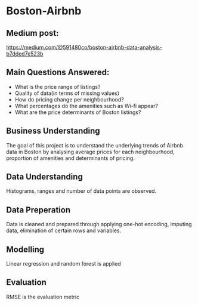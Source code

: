 # Boston-Airbnb
## Medium post:
https://medium.com/@591480co/boston-airbnb-data-analysis-b7dded7e523b



## Main Questions Answered:
- What is the price range of listings?
- Quality of data(in terms of missing values)
- How do pricing change per neighbourhood?
- What percentages do the amenities such as Wi-fi appear?
- What are the price determinants of Boston listings?


## Business Understanding
The goal of this project is to understand the underlying trends of Airbnb data in Boston by analysing average prices for each neighbourhood, proportion of amenities and determinants of pricing.

## Data Understanding
Histograms, ranges and number of data points are observed.

## Data Preperation
Data is cleaned and prepared through applying one-hot encoding, imputing data, elimination of certain rows and variables.

## Modelling
Linear regression and random forest is applied

## Evaluation
RMSE is the evaluation metric
